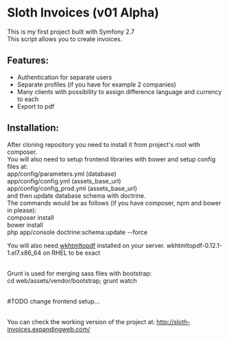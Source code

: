 <h1>Sloth Invoices (v01 Alpha)</h1>

This is my first project built with Symfony 2.7<br>
This script allows you to create invoices.

<h2>Features:</h2>
<ul>
<li>Authentication for separate users</li>
<li>Separate profiles (if you have for example 2 companies)</li>
<li>Many clients with possibility to assign difference language and currency to each</li>
<li>Export to pdf</li>
</ul>

<h2>Installation:</h2>
After cloning repository you need to install it from project's root with composer.<br>
You will also need to setup frontend libraries with bower and setup config files at:<br>
app/config/parameters.yml (database)<br>
app/config/config.yml (assets_base_url)<br>
app/config/config_prod.yml (assets_base_url)<br>
and then update database schema with doctrine.<br>
The commands would be as follows (if you have composer, npm and bower in please):<br>
composer install<br>
bower install<br>
php app/console doctrine:schema:update --force<br>

You will also need <a href="http://wkhtmltopdf.org/" target="_blank">wkhtmltopdf</a> installed on your server. wkhtmltopdf-0.12.1-1.el7.x86_64 on RHEL to be exact<br><br>

Grunt is used for merging sass files with bootstrap:<br>
cd web/assets/vendor/bootstrap; grunt watch<br><br>

&#35;TODO change frontend setup...<br><br>

You can check the working version of the project at: <a href="http://sloth-invoices.expandingweb.com/" target="_blank">http://sloth-invoices.expandingweb.com/</a>
